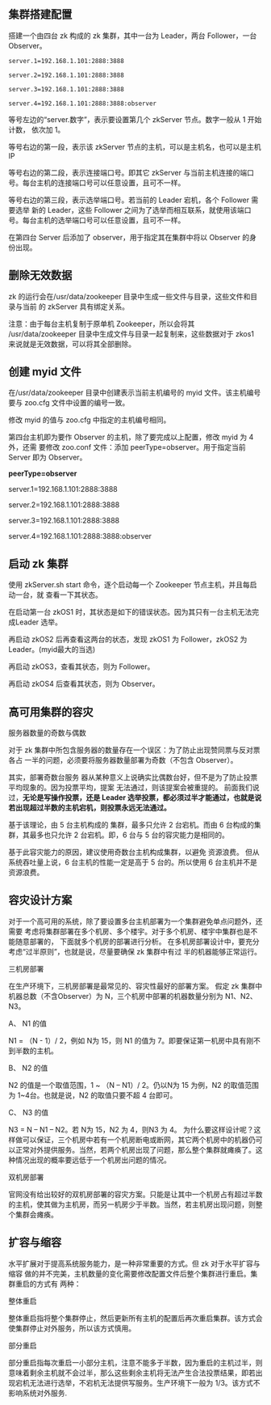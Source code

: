 ## 集群搭建配置



搭建一个由四台 zk 构成的 zk 集群，其中一台为 Leader，两台 Follower，一台 Observer。



```
server.1=192.168.1.101:2888:3888

server.2=192.168.1.101:2888:3888

server.3=192.168.1.101:2888:3888

server.4=192.168.1.101:2888:3888:observer
```



等号左边的“server.数字”，表示要设置第几个 zkServer 节点。数字一般从 1 开始计数， 依次加 1。

等号右边的第一段，表示该 zkServer 节点的主机，可以是主机名，也可以是主机 IP 

等号右边的第二段，表示连接端口号。即其它 zkServer 与当前主机连接的端口号。每台主机的连接端口号可以任意设置，且可不一样。

等号右边的第三段，表示选举端口号。若当前的 Leader 宕机，各个 Follower 需要选举 新的 Leader，这些 Follower 之间为了选举而相互联系，就使用该端口号。每台主机的选举端口号可以任意设置，且可不一样。

在第四台 Server 后添加了 observer，用于指定其在集群中将以 Observer 的身份出现。



## 删除无效数据

zk 的运行会在/usr/data/zookeeper 目录中生成一些文件与目录，这些文件和目录与当前 的 zkServer 具有绑定关系。

注意：由于每台主机复制于原单机 Zookeeper，所以会将其 /usr/data/zookeeper 目录中生成文件与目录一起复制来，这些数据对于 zkos1 来说就是无效数据，可以将其全部删除。





## 创建 myid 文件

在/usr/data/zookeeper 目录中创建表示当前主机编号的 myid 文件。该主机编号要与 zoo.cfg 文件中设置的编号一致。

修改 myid 的值与 zoo.cfg 中指定的主机编号相同。



第四台主机即为要作 Observer 的主机，除了要完成以上配置，修改 myid 为 4 外，还需 要修改 zoo.conf 文件：添加 peerType=observer。用于指定当前 Server 即为 Observer。



**peerType=observer**

server.1=192.168.1.101:2888:3888

server.2=192.168.1.101:2888:3888

server.3=192.168.1.101:2888:3888

server.4=192.168.1.101:2888:3888:observer



## 启动 zk 集群

使用 zkServer.sh start 命令，逐个启动每一个 Zookeeper 节点主机，并且每启动一台，就 查看一下其状态。 



在启动第一台 zkOS1 时，其状态是如下的错误状态。因为其只有一台主机无法完成Leader 选举。



再启动 zkOS2 后再查看这两台的状态，发现 zkOS1 为 Follower，zkOS2 为 Leader。(myid最大的当选)



再启动 zkOS3，查看其状态，则为 Follower。



再启动 zkOS4 后查看其状态，则为 Observer。





## 高可用集群的容灾

服务器数量的奇数与偶数

对于 zk 集群中所包含服务器的数量存在一个误区：为了防止出现赞同票与反对票各占 一半的问题，必须要将服务器数量部署为奇数（不包含 Observer）。

其实，部署奇数台服务 器从某种意义上说确实比偶数台好，但不是为了防止投票平均现象的。因为投票平均，提案 无法通过，则该提案会被重提的。 前面我们说过，**无论是写操作投票，还是 Leader 选举投票，都必须过半才能通过，也就是说若出现超过半数的主机宕机，则投票永远无法通过。**

基于该理论，由 5 台主机构成的 集群，最多只允许 2 台宕机。而由 6 台构成的集群，其最多也只允许 2 台宕机。即，6 台与 5 台的容灾能力是相同的。

基于此容灾能力的原因，建议使用奇数台主机构成集群，以避免 资源浪费。 但从系统吞吐量上说，6 台主机的性能一定是高于 5 台的。所以使用 6 台主机并不是资源浪费。



## 容灾设计方案

对于一个高可用的系统，除了要设置多台主机部署为一个集群避免单点问题外，还需要 考虑将集群部署在多个机房、多个楼宇。对于多个机房、楼宇中集群也是不能随意部署的， 下面就多个机房的部署进行分析。 在多机房部署设计中，要充分考虑“过半原则”，也就是说，尽量要确保 zk 集群中有过
半的机器能够正常运行。





三机房部署

在生产环境下，三机房部署是最常见的、容灾性最好的部署方案。 假定 zk 集群中机器总数（不含Observer）为 N，三个机房中部署的机器数量分别为 N1、N2、N3。



A、 N1 的值 

N1 = （N - 1）/ 2，例如 N为 15，则 N1 的值为 7。即要保证第一机房中具有刚不到半数的主机。 



B、 N2 的值 

N2 的值是一个取值范围，1 ~ （N – N1）/ 2。仍以N为 15 为例，N2 的取值范围为 1~4台。也就是说，N2 的取值只要不超 4 台即可。 



C、 N3 的值 

N3 = N – N1 – N2。若 N为 15，N2 为 4，则N3 为 4。 为什么要这样设计呢？这样做可以保证，三个机房中若有一个机房断电或断网，其它两个机房中的机器仍可以正常对外提供服务。当然，若两个机房出现了问题，那么整个集群就瘫痪了。这种情况出现的概率要远低于一个机房出问题的情况。



双机房部署

官网没有给出较好的双机房部署的容灾方案。只能是让其中一个机房占有超过半数 的主机，使其做为主机房，而另一机房少于半数。当然，若主机房出现问题，则整个集群会瘫痪。





## 扩容与缩容

水平扩展对于提高系统服务能力，是一种非常重要的方式。但 zk 对于水平扩容与缩容 做的并不完美，主机数量的变化需要修改配置文件后整个集群进行重启。集群重启的方式有
两种：



整体重启 

整体重启指将整个集群停止，然后更新所有主机的配置后再次重启集群。该方式会使集群停止对外服务，所以该方式慎用。 



部分重启 

部分重启指每次重启一小部分主机，注意不能多于半数，因为重启的主机过半，则意味着剩余主机就不会过半，那么这些剩余主机将无法产生合法投票结果，即若出现宕机无法进行选举，不宕机无法提供写服务。生产环境下一般为 1/3。该方式不影响系统对外服务.















